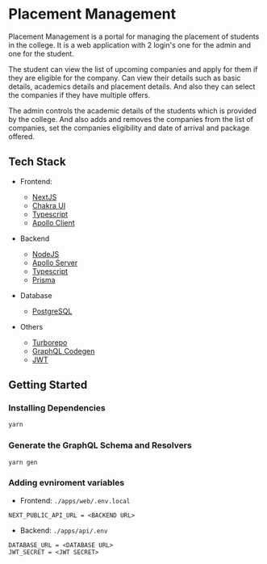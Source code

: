# Placement Management

Placement Management is a portal for managing the placement of students in the college. It is a web application with 2 login's one for the admin and one for the student.

The student can view the list of upcoming companies and apply for them if they are eligible for the company.
Can view their details such as basic details, academics details and placement details. And also they can select the companies if they have multiple offers.

The admin controls the academic details of the students which is provided by the college. And also adds and removes the companies from the list of companies, set the companies eligibility and date of arrival and package offered.

## Tech Stack

- Frontend:
  - [NextJS](https://nextjs.org/)
  - [Chakra UI](https://chakra-ui.com/)
  - [Typescript](https://www.typescriptlang.org/)
  - [Apollo Client](https://www.apollographql.com/docs/react/)

- Backend
  - [NodeJS](https://nodejs.org/)
  - [Apollo Server](https://www.apollographql.com/)
  - [Typescript](https://www.typescriptlang.org/)
  - [Prisma](https://www.prisma.io/)

- Database
  - [PostgreSQL](https://www.postgresql.org/)

- Others
  - [Turborepo](https://turborepo.org/)
  - [GraphQL Codegen](https://www.graphql-code-generator.com/)
  - [JWT](https://jwt.io/)

## Getting Started

### Installing Dependencies

```bash
yarn
```

### Generate the GraphQL Schema and Resolvers

```bash
yarn gen
```

### Adding evniroment variables

- Frontend: `./apps/web/.env.local`

```.env
NEXT_PUBLIC_API_URL = <BACKEND URL>
```

- Backend: `./apps/api/.env`

```.env
DATABASE_URL = <DATABASE URL>
JWT_SECRET = <JWT SECRET>
```
